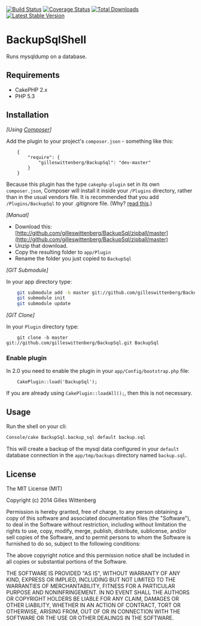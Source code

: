 [![Build Status](https://travis-ci.org/gilleswittenberg/BackupSql.png?branch=master)](https://travis-ci.org/gilleswittenberg/BackupSql) [![Coverage Status](https://coveralls.io/repos/gilleswittenberg/BackupSql/badge.png?branch=master)](https://coveralls.io/r/gilleswittenberg/BackupSql?branch=master) [![Total Downloads](https://poser.pugx.org/gilleswittenberg/BackupSql/d/total.png)](https://packagist.org/packages/gilleswittenberg/BackupSql) [![Latest Stable Version](https://poser.pugx.org/gilleswittenberg/BackupSql/v/stable.png)](https://packagist.org/packages/gilleswittenberg/BackupSql)

# BackupSqlShell

Runs mysqldump on a database.

## Requirements

* CakePHP 2.x
* PHP 5.3

## Installation

_[Using [Composer](http://getcomposer.org/)]_

Add the plugin to your project's `composer.json` - something like this:

```composer
	{
		"require": {
			"gilleswittenberg/BackupSql": "dev-master"
		}
	}
```

Because this plugin has the type `cakephp-plugin` set in its own `composer.json`, Composer will install it inside your `/Plugins` directory, rather than in the usual vendors file. It is recommended that you add `/Plugins/BackupSql` to your .gitignore file. (Why? [read this](http://getcomposer.org/doc/faqs/should-i-commit-the-dependencies-in-my-vendor-directory.md).)

_[Manual]_

* Download this: [http://github.com/gilleswittenberg/BackupSql/zipball/master](http://github.com/gilleswittenberg/BackupSql/zipball/master)
* Unzip that download.
* Copy the resulting folder to `app/Plugin`
* Rename the folder you just copied to `BackupSql`

_[GIT Submodule]_

In your app directory type:

```bash
	git submodule add -b master git://github.com/gilleswittenberg/BackupSql.git Plugin/BackupSql
	git submodule init
	git submodule update
```

_[GIT Clone]_

In your `Plugin` directory type:

		git clone -b master git://github.com/gilleswittenberg/BackupSql.git BackupSql

### Enable plugin

In 2.0 you need to enable the plugin in your `app/Config/bootstrap.php` file:

		CakePlugin::load('BackupSql');

If you are already using `CakePlugin::loadAll();`, then this is not necessary.

## Usage

Run the shell on your cli:

```bash
Console/cake BackupSql.backup_sql default backup.sql
```

This will create a backup of the mysql data configured in your `default` database connection in the `app/tmp/backups` directory named `backup.sql`.

## License

The MIT License (MIT)

Copyright (c) 2014 Gilles Wittenberg

Permission is hereby granted, free of charge, to any person obtaining a copy
of this software and associated documentation files (the "Software"), to deal
in the Software without restriction, including without limitation the rights
to use, copy, modify, merge, publish, distribute, sublicense, and/or sell
copies of the Software, and to permit persons to whom the Software is
furnished to do so, subject to the following conditions:

The above copyright notice and this permission notice shall be included in
all copies or substantial portions of the Software.

THE SOFTWARE IS PROVIDED "AS IS", WITHOUT WARRANTY OF ANY KIND, EXPRESS OR
IMPLIED, INCLUDING BUT NOT LIMITED TO THE WARRANTIES OF MERCHANTABILITY,
FITNESS FOR A PARTICULAR PURPOSE AND NONINFRINGEMENT. IN NO EVENT SHALL THE
AUTHORS OR COPYRIGHT HOLDERS BE LIABLE FOR ANY CLAIM, DAMAGES OR OTHER
LIABILITY, WHETHER IN AN ACTION OF CONTRACT, TORT OR OTHERWISE, ARISING FROM,
OUT OF OR IN CONNECTION WITH THE SOFTWARE OR THE USE OR OTHER DEALINGS IN
THE SOFTWARE.
